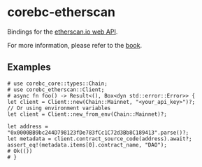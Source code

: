 # corebc-etherscan

Bindings for the [etherscan.io web API](https://docs.etherscan.io).

For more information, please refer to the [book](https://gakonst.com/ethers-rs).

## Examples

```rust,no_run
# use corebc_core::types::Chain;
# use corebc_etherscan::Client;
# async fn foo() -> Result<(), Box<dyn std::error::Error>> {
let client = Client::new(Chain::Mainnet, "<your_api_key>")?;
// Or using environment variables
let client = Client::new_from_env(Chain::Mainnet)?;

let address = "0x0000BB9bc244D798123fDe783fCc1C72d3Bb8C189413".parse()?;
let metadata = client.contract_source_code(address).await?;
assert_eq!(metadata.items[0].contract_name, "DAO");
# Ok(())
# }
```
